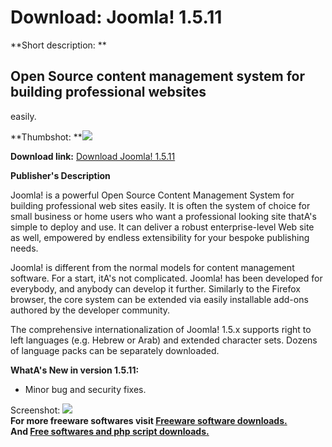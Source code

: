 # Download: Joomla! 1.5.11

**Short description: **

## Open Source content management system for building professional websites
easily.

  
**Thumbshot: **![](http://www.freewarefiles.com/screenshot/joomla_md.jpg)   
  
**Download link:** [Download Joomla! 1.5.11](http://freesoftwares.boysofts.com/Joomla_program_39453.html)  
  

**Publisher's Description**  
  

Joomla! is a powerful Open Source Content Management System for building
professional web sites easily. It is often the system of choice for small
business or home users who want a professional looking site thatA's simple to
deploy and use. It can deliver a robust enterprise-level Web site as well,
empowered by endless extensibility for your bespoke publishing needs.

Joomla! is different from the normal models for content management software.
For a start, itA's not complicated. Joomla! has been developed for everybody,
and anybody can develop it further. Similarly to the Firefox browser, the core
system can be extended via easily installable add-ons authored by the
developer community.

The comprehensive internationalization of Joomla! 1.5.x supports right to left
languages (e.g. Hebrew or Arab) and extended character sets. Dozens of
language packs can be separately downloaded.

**WhatA's New in version 1.5.11:**

  * Minor bug and security fixes. 

  
  
Screenshot: ![](http://www.freewarefiles.com/screenshot/joomla.jpg)  
**For more freeware softwares visit [Freeware software downloads.](http://freesoftwares.boysofts.com/)**   
**And [Free softwares and php script downloads.](http://www.boysofts.com/)**


